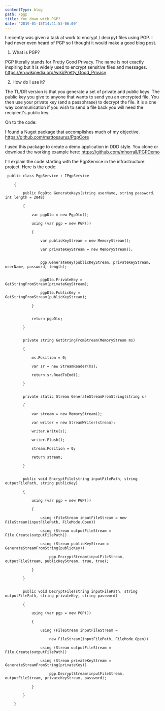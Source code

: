 ```yaml
---
contentType: blog
path: /pgp
title: You down with PGP?
date: '2019-01-15T14:41:53-06:00'
---
```

I recently was given a task at work to encrypt / decrpyt files using PGP.  I had never even heard of PGP so I thought it would make a good blog post.

1. What is PGP?

PGP literally stands for Pretty Good Privacy.  The name is not exactly inspiring but it is widely used to encrypt sensitive files and messages. <https://en.wikipedia.org/wiki/Pretty_Good_Privacy>

2. How do I use it?

The TL/DR version is that you generate a set of private and public keys.  The public key you give to anyone that wants to send you an encrypted file.  You then use your private key (and a passphrase) to decrypt the file.  It is a one way communication if you wish to send a file back you will need the recipient's public key.

On to the code:

I found a Nuget package that accomplishes much of my objective.  <https://github.com/mattosaurus/PgpCore>

I used this package to create a demo application in DDD style.  You clone or download the working example here: <https://github.com/mhorrall/PGPDemo>

I'll explain the code starting with the PgpService in the infrastructure project. Here is the code:

```
 public class PgpService : IPgpService
```

```
    {
```

```
        public PgpDto GenerateKeys(string userName, string password, int length = 2048)
```

```
        {
```

```
            var pgpDto = new PgpDto();
```

```
            using (var pgp = new PGP())
```

```
            {
```

```
                var publicKeyStream = new MemoryStream();
```

```
                var privateKeyStream = new MemoryStream();
```

```

```

```
                pgp.GenerateKey(publicKeyStream, privateKeyStream, userName, password, length);
```

```

```

```
                pgpDto.PrivateKey = GetStringFromStream(privateKeyStream);
```

```
                pgpDto.PublicKey = GetStringFromStream(publicKeyStream);
```

```
            }
```

```

```

```
            return pgpDto;
```

```
        }
```

```

```

```
        private string GetStringFromStream(MemoryStream ms)
```

```
        {
```

```
            ms.Position = 0;
```

```
            var sr = new StreamReader(ms);
```

```
            return sr.ReadToEnd();
```

```
        }
```

```

```

```
        private static Stream GenerateStreamFromString(string s)
```

```
        {
```

```
            var stream = new MemoryStream();
```

```
            var writer = new StreamWriter(stream);
```

```
            writer.Write(s);
```

```
            writer.Flush();
```

```
            stream.Position = 0;
```

```
            return stream;
```

```
        }
```

```

```

```
        public void EncryptFile(string inputFilePath, string outputFilePath, string publicKey)
```

```
        {
```

```
            using (var pgp = new PGP())
```

```
            {
```

```
                using (FileStream inputFileStream = new FileStream(inputFilePath, FileMode.Open))
```

```
                using (Stream outputFileStream = File.Create(outputFilePath))
```

```
                using (Stream publicKeyStream = GenerateStreamFromString(publicKey))
```

```
                    pgp.EncryptStream(inputFileStream, outputFileStream, publicKeyStream, true, true);
```

```
            }
```

```
        }
```

```

```

```
        public void DecryptFile(string inputFilePath, string outputFilePath, string privateKey, string password)
```

```
        {
```

```
            using (var pgp = new PGP())
```

```
            {
```

```
                using (FileStream inputFileStream =
```

```
                    new FileStream(inputFilePath, FileMode.Open))
```

```
                using (Stream outputFileStream = File.Create(outputFilePath))
```

```
                using (Stream privateKeyStream = GenerateStreamFromString(privateKey))
```

```
                    pgp.DecryptStream(inputFileStream, outputFileStream, privateKeyStream, password);
```

```
            }
```

```
        }
```

```
    }
```
